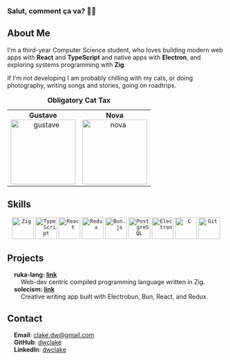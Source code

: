 ### Salut, comment ça va? 🙋‍♂️

## About Me

I'm a third-year Computer Science student, who loves building modern web apps with **React** and **TypeScript** and native apps with **Electron**, and exploring systems programming with **Zig**.

If I'm not developing I am probably chilling with my cats, or doing photography, writing songs and stories, going on roadtrips.

<table>
  <caption><strong>Obligatory Cat Tax</strong></caption>
  <tr>
    <td align="center">
      <strong>Gustave</strong><br>
      <img src="./images/gustave.png" alt="gustave" width="150" height="150" />
    </td>
    <td align="center">
      <strong>Nova</strong><br>
      <img src="./images/nova.png" alt="nova" width="150" height="150" />
    </td>
  </tr>
</table>

## Skills

<div align="center">
  	<code><img width="50" src="https://raw.githubusercontent.com/marwin1991/profile-technology-icons/refs/heads/main/icons/ziglang.png" alt="Zig" title="Zig"/></code>
	<code></code>
  	<code><img width="50" src="https://raw.githubusercontent.com/marwin1991/profile-technology-icons/refs/heads/main/icons/typescript.png" alt="TypeScript" title="TypeScript"/></code>
	<code><img width="50" src="https://raw.githubusercontent.com/marwin1991/profile-technology-icons/refs/heads/main/icons/react.png" alt="React" title="React"/></code>
	<code><img width="50" src="https://raw.githubusercontent.com/marwin1991/profile-technology-icons/refs/heads/main/icons/redux.png" alt="Redux" title="Redux"/></code>
	<code><img width="50" src="https://raw.githubusercontent.com/marwin1991/profile-technology-icons/refs/heads/main/icons/bun_js.png" alt="Bun.js" title="Bun.js"/></code>
  	<code><img width="50" src="https://raw.githubusercontent.com/marwin1991/profile-technology-icons/refs/heads/main/icons/postgresql.png" alt="PostgreSQL" title="PostgreSQL"/></code>
	<code><img width="50" src="https://raw.githubusercontent.com/marwin1991/profile-technology-icons/refs/heads/main/icons/electron.png" alt="Electron" title="Electron"/></code>
	<code></code>
	<code><img width="50" src="https://raw.githubusercontent.com/marwin1991/profile-technology-icons/refs/heads/main/icons/c.png" alt="C" title="C"/></code>
  	<code><img width="50" src="https://raw.githubusercontent.com/marwin1991/profile-technology-icons/refs/heads/main/icons/git.png" alt="Git" title="Git"/></code>
</div>

## Projects

&nbsp;&nbsp;&nbsp;&nbsp;**ruka-lang: [link](https://github.com/ruka-lang)**    
&nbsp;&nbsp;&nbsp;&nbsp;&nbsp;&nbsp;&nbsp;&nbsp;Web-dev centric compiled programming language written in Zig.  
&nbsp;&nbsp;&nbsp;&nbsp;**solecism: [link](https://github.com/dwclake/solecism.app)**  
&nbsp;&nbsp;&nbsp;&nbsp;&nbsp;&nbsp;&nbsp;&nbsp;Creative writing app built with Electrobun, Bun, React, and Redux.
  
## Contact

&nbsp;&nbsp;&nbsp;&nbsp;**Email**: clake.dw@gmail.com   
&nbsp;&nbsp;&nbsp;&nbsp;**GitHub**: [dwclake](https://github.com/dwclake)   
&nbsp;&nbsp;&nbsp;&nbsp;**LinkedIn**: [dwclake](https://www.linkedin.com/in/dwclake/)

